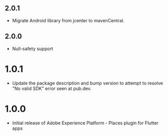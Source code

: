 ## 2.0.1
* Migrate Android library from jcenter to mavenCentral.

## 2.0.0
* Null-safety support

# 1.0.1
* Update the package description and bump version to attempt to resolve "No valid SDK" error seen at pub.dev.

# 1.0.0
* Initial release of Adobe Experience Platform - Places plugin for Flutter apps
